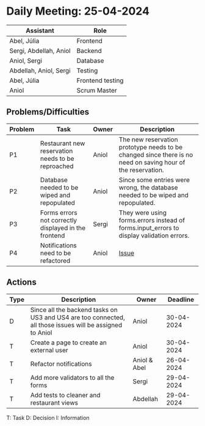 # Daily Meeting: 25-04-2024

| **Assistant**          | **Role**         |
|------------------------|------------------|
| Abel, Júlia            | Frontend         |
| Sergi, Abdellah, Aniol | Backend          |
| Aniol, Sergi           | Database         |
| Abdellah, Aniol, Sergi | Testing          |
| Abel, Júlia            | Frontend testing |
| Aniol                  | Scrum Master     |

## Problems/Difficulties

| Problem | Task                                                 | Owner | Description                                                                                                 |
|---------|------------------------------------------------------|-------|-------------------------------------------------------------------------------------------------------------|
| P1      | Restaurant new reservation needs to be reproached    | Aniol | The new reservation prototype needs to be changed since there is no need on saving hour of the reservation. |
| P2      | Database needed to be wiped and repopulated          | Aniol | Since some entries were wrong, the database needed to be wiped and repopulated.                             |
| P3      | Forms errors not correctly displayed in the frontend | Sergi | They were using forms.errors instead of forms.input_errors to display validation errors.                    |
| P4      | Notifications need to be refactored                  | Aniol | [Issue](https://github.com/Computer-Engineering-UdL/JointProject/issues/194)                                |

## Actions

| Type | Description                                                                                              | Owner        | Deadline   |
|------|----------------------------------------------------------------------------------------------------------|--------------|------------|
| D    | Since all the backend tasks on US3 and US4 are too connected, all those issues will be assigned to Aniol | Aniol        | 30-04-2024 |
| T    | Create a page to create an external user                                                                 | Aniol        | 30-04-2024 |
| T    | Refactor notifications                                                                                   | Aniol & Abel | 26-04-2024 |
| T    | Add more validators to all the forms                                                                     | Sergi        | 29-04-2024 |
| T    | Add tests to cleaner and restaurant views                                                                | Abdellah     | 29-04-2024 |

T: Task
D: Decision
I: Information
